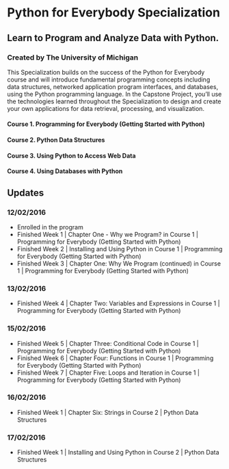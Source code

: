 # Python for Everybody Specialization
## Learn to Program and Analyze Data with Python.
### Created by The University of Michigan

This Specialization builds on the success of the Python for Everybody course and will introduce fundamental programming concepts including data structures, networked application program interfaces, and databases, using the Python programming language. In the Capstone Project, you’ll use the technologies learned throughout the Specialization to design and create your own applications for data retrieval, processing, and visualization.

#### Course 1. Programming for Everybody (Getting Started with Python)
#### Course 2. Python Data Structures
#### Course 3. Using Python to Access Web Data
#### Course 4. Using Databases with Python

## Updates
### 12/02/2016
- Enrolled in the program
- Finished Week 1 | Chapter One - Why we Program? in Course 1 | Programming for Everybody (Getting Started with Python)
- Finished Week 2 | Installing and Using Python in Course 1 | Programming for Everybody (Getting Started with Python)
- Finished Week 3 | Chapter One: Why We Program (continued) in Course 1 | Programming for Everybody (Getting Started with Python)

### 13/02/2016
- Finished Week 4 | Chapter Two: Variables and Expressions in Course 1 | Programming for Everybody (Getting Started with Python)

### 15/02/2016
- Finished Week 5 | Chapter Three: Conditional Code in Course 1 | Programming for Everybody (Getting Started with Python)
- Finished Week 6 | Chapter Four: Functions in Course 1 | Programming for Everybody (Getting Started with Python)
- Finished Week 7 | Chapter Five: Loops and Iteration in Course 1 | Programming for Everybody (Getting Started with Python)

### 16/02/2016
- Finished Week 1 | Chapter Six: Strings in Course 2 | Python Data Structures

### 17/02/2016
- Finished Week 1 | Installing and Using Python in Course 2 | Python Data Structures
